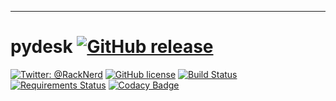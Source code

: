 -------
pydesk [![GitHub release](https://img.shields.io/github/release/qubyte/rubidium.svg)](https://github.com/gabrielferreira/pydesk/releases/latest)
============
[![Twitter: @RackNerd](https://img.shields.io/badge/contact-@racknerd-blue.svg?style=flat)](https://twitter.com/RackNerd)
[![GitHub license](https://img.shields.io/github/license/mashape/apistatus.svg)](https://github.com/gabrielferreira/pydesk/blob/master/LICENSE)
[![Build Status](https://travis-ci.org/gabrielferreira/pydesk.svg?branch=master)](https://travis-ci.org/gabrielferreira/pydesk)
[![Requirements Status](https://requires.io/github/gabrielferreira/pydesk/requirements.svg?branch=master)](https://requires.io/github/gabrielferreira/pydesk/requirements/?branch=master)
[![Codacy Badge](https://api.codacy.com/project/badge/grade/3e65dd1082334219bc6e2c1a226b7cdf)](https://www.codacy.com/app/contato_8/pydesk)
